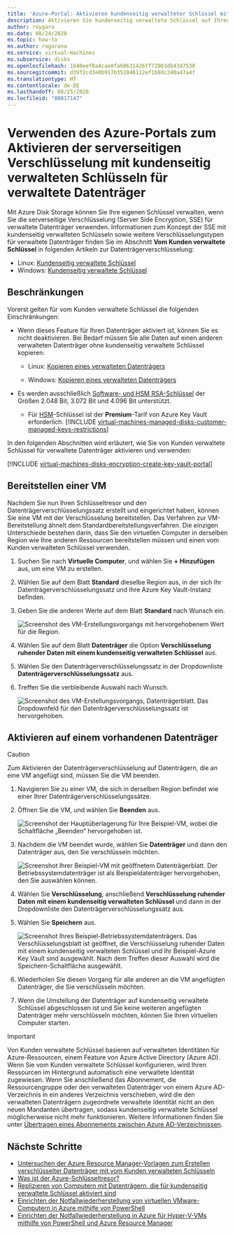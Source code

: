 ```yaml
---
title: 'Azure-Portal: Aktivieren kundenseitig verwalteter Schlüssel mit SSE – verwaltete Datenträger'
description: Aktivieren Sie kundenseitig verwaltete Schlüssel auf Ihren verwalteten Datenträgern über das Azure-Portal.
author: roygara
ms.date: 08/24/2020
ms.topic: how-to
ms.author: rogarana
ms.service: virtual-machines
ms.subservice: disks
ms.openlocfilehash: 1b40eef0a4cae8fa68631426ff72003db43d7530
ms.sourcegitcommit: d39f2cd3e0b917b351046112ef1b8dc240a47a4f
ms.translationtype: HT
ms.contentlocale: de-DE
ms.lasthandoff: 08/25/2020
ms.locfileid: "88817147"
---
```

# <a name="use-the-azure-portal-to-enable-server-side-encryption-with-customer-managed-keys-for-managed-disks"></a>Verwenden des Azure-Portals zum Aktivieren der serverseitigen Verschlüsselung mit kundenseitig verwalteten Schlüsseln für verwaltete Datenträger

Mit Azure Disk Storage können Sie Ihre eigenen Schlüssel verwalten, wenn Sie die serverseitige Verschlüsselung (Server Side Encryption, SSE) für verwaltete Datenträger verwenden. Informationen zum Konzept der SSE mit kundenseitig verwalteten Schlüsseln sowie weitere Verschlüsselungstypen für verwaltete Datenträger finden Sie im Abschnitt **Vom Kunden verwaltete Schlüssel** in folgenden Artikeln zur Datenträgerverschlüsselung:

- Linux: [Kundenseitig verwaltete Schlüssel](./linux/disk-encryption.md#customer-managed-keys)
- Windows: [Kundenseitig verwaltete Schlüssel](./windows/disk-encryption.md#customer-managed-keys)

## <a name="restrictions"></a>Beschränkungen

Vorerst gelten für vom Kunden verwaltete Schlüssel die folgenden Einschränkungen:

- Wenn dieses Feature für Ihren Datenträger aktiviert ist, können Sie es nicht deaktivieren.
    Bei Bedarf müssen Sie alle Daten auf einen anderen verwalteten Datenträger ohne kundenseitig verwaltete Schlüssel kopieren:

    - Linux: [Kopieren eines verwalteten Datenträgers](./linux/disks-upload-vhd-to-managed-disk-cli.md#copy-a-managed-disk)

    - Windows: [Kopieren eines verwalteten Datenträgers](./windows/disks-upload-vhd-to-managed-disk-powershell.md#copy-a-managed-disk)

- Es werden ausschließlich [Software- und HSM RSA-Schlüssel](../key-vault/keys/about-keys.md) der Größen 2.048 Bit, 3.072 Bit und 4.096 Bit unterstützt.
    - Für [HSM](../key-vault/keys/hsm-protected-keys.md)-Schlüssel ist der **Premium**-Tarif von Azure Key Vault erforderlich.
[!INCLUDE [virtual-machines-managed-disks-customer-managed-keys-restrictions](../../includes/virtual-machines-managed-disks-customer-managed-keys-restrictions.md)]

In den folgenden Abschnitten wird erläutert, wie Sie von Kunden verwaltete Schlüssel für verwaltete Datenträger aktivieren und verwenden:

[!INCLUDE [virtual-machines-disks-encryption-create-key-vault-portal](../../includes/virtual-machines-disks-encryption-create-key-vault-portal.md)]

## <a name="deploy-a-vm"></a>Bereitstellen einer VM

Nachdem Sie nun Ihren Schlüsseltresor und den Datenträgerverschlüsselungssatz erstellt und eingerichtet haben, können Sie eine VM mit der Verschlüsselung bereitstellen.
Das Verfahren zur VM-Bereitstellung ähnelt dem Standardbereitstellungsverfahren. Die einzigen Unterschiede bestehen darin, dass Sie den virtuellen Computer in derselben Region wie Ihre anderen Ressourcen bereitstellen müssen und einen vom Kunden verwalteten Schlüssel verwenden.

1. Suchen Sie nach **Virtuelle Computer**, und wählen Sie **+ Hinzufügen** aus, um eine VM zu erstellen.
1. Wählen Sie auf dem Blatt **Standard** dieselbe Region aus, in der sich Ihr Datenträgerverschlüsselungssatz und Ihre Azure Key Vault-Instanz befinden.
1. Geben Sie die anderen Werte auf dem Blatt **Standard** nach Wunsch ein.

    ![Screenshot des VM-Erstellungsvorgangs mit hervorgehobenem Wert für die Region.](media/virtual-machines-disk-encryption-portal/server-side-encryption-create-a-vm-region.png)

1. Wählen Sie auf dem Blatt **Datenträger** die Option **Verschlüsselung ruhender Daten mit einem kundenseitig verwalteten Schlüssel** aus.
1. Wählen Sie den Datenträgerverschlüsselungssatz in der Dropdownliste **Datenträgerverschlüsselungssatz** aus.
1. Treffen Sie die verbleibende Auswahl nach Wunsch.

    ![Screenshot des VM-Erstellungsvorgangs, Datenträgerblatt. Das Dropdownfeld für den Datenträgerverschlüsselungssatz ist hervorgehoben.](media/virtual-machines-disk-encryption-portal/server-side-encryption-create-vm-select-customer-managed-key-disk-encryption-set.png)

## <a name="enable-on-an-existing-disk"></a>Aktivieren auf einem vorhandenen Datenträger

> [!CAUTION]
> Zum Aktivieren der Datenträgerverschlüsselung auf Datenträgern, die an eine VM angefügt sind, müssen Sie die VM beenden.
    
1. Navigieren Sie zu einer VM, die sich in derselben Region befindet wie einer Ihrer Datenträgerverschlüsselungssätze.
1. Öffnen Sie die VM, und wählen Sie **Beenden** aus.

    ![Screenshot der Hauptüberlagerung für Ihre Beispiel-VM, wobei die Schaltfläche „Beenden“ hervorgehoben ist.](media/virtual-machines-disk-encryption-portal/server-side-encryption-stop-vm-to-encrypt-disk-fix.png)

1. Nachdem die VM beendet wurde, wählen Sie **Datenträger** und dann den Datenträger aus, den Sie verschlüsseln möchten.

    ![Screenshot Ihrer Beispiel-VM mit geöffnetem Datenträgerblatt. Der Betriebssystemdatenträger ist als Beispieldatenträger hervorgehoben, den Sie auswählen können.](media/virtual-machines-disk-encryption-portal/server-side-encryption-existing-disk-select.png)

1. Wählen Sie **Verschlüsselung**, anschließend **Verschlüsselung ruhender Daten mit einem kundenseitig verwalteten Schlüssel** und dann in der Dropdownliste den Datenträgerverschlüsselungssatz aus.
1. Wählen Sie **Speichern** aus.

    ![Screenshot Ihres Beispiel-Betriebssystemdatenträgers. Das Verschlüsselungsblatt ist geöffnet, die Verschlüsselung ruhender Daten mit einem kundenseitig verwalteten Schlüssel und Ihr Beispiel-Azure Key Vault sind ausgewählt. Nach dem Treffen dieser Auswahl wird die Speichern-Schaltfläche ausgewählt.](media/virtual-machines-disk-encryption-portal/server-side-encryption-encrypt-existing-disk-customer-managed-key.png)

1. Wiederholen Sie diesen Vorgang für alle anderen an die VM angefügten Datenträger, die Sie verschlüsseln möchten.
1. Wenn die Umstellung der Datenträger auf kundenseitig verwaltete Schlüssel abgeschlossen ist und Sie keine weiteren angefügten Datenträger mehr verschlüsseln möchten, können Sie Ihren virtuellen Computer starten.

> [!IMPORTANT]
> Von Kunden verwaltete Schlüssel basieren auf verwalteten Identitäten für Azure-Ressourcen, einem Feature von Azure Active Directory (Azure AD). Wenn Sie vom Kunden verwaltete Schlüssel konfigurieren, wird Ihren Ressourcen im Hintergrund automatisch eine verwaltete Identität zugewiesen. Wenn Sie anschließend das Abonnement, die Ressourcengruppe oder den verwalteten Datenträger von einem Azure AD-Verzeichnis in ein anderes Verzeichnis verschieben, wird die den verwalteten Datenträgern zugeordnete verwaltete Identität nicht an den neuen Mandanten übertragen, sodass kundenseitig verwaltete Schlüssel möglicherweise nicht mehr funktionieren. Weitere Informationen finden Sie unter [Übertragen eines Abonnements zwischen Azure AD-Verzeichnissen](../active-directory/managed-identities-azure-resources/known-issues.md#transferring-a-subscription-between-azure-ad-directories).

## <a name="next-steps"></a>Nächste Schritte

- [Untersuchen der Azure Resource Manager-Vorlagen zum Erstellen verschlüsselter Datenträger mit vom Kunden verwalteten Schlüsseln](https://github.com/ramankumarlive/manageddiskscmkpreview)
- [Was ist der Azure-Schlüsseltresor?](../key-vault/general/overview.md)
- [Replizieren von Computern mit Datenträgern, die für kundenseitig verwaltete Schlüssel aktiviert sind](../site-recovery/azure-to-azure-how-to-enable-replication-cmk-disks.md)
- [Einrichten der Notfallwiederherstellung von virtuellen VMware-Computern in Azure mithilfe von PowerShell](../site-recovery/vmware-azure-disaster-recovery-powershell.md#replicate-vmware-vms)
- [Einrichten der Notfallwiederherstellung in Azure für Hyper-V-VMs mithilfe von PowerShell und Azure Resource Manager](../site-recovery/hyper-v-azure-powershell-resource-manager.md#step-7-enable-vm-protection)
